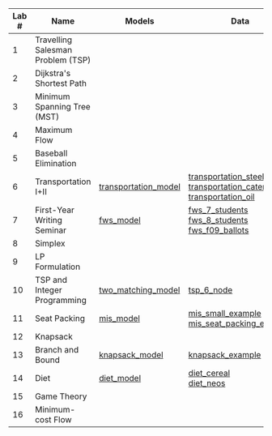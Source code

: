 | Lab # | Name                              | Models                                             | Data              | LPs              |
|-------|-----------------------------------|----------------------------------------------------|-------------------|------------------|
| 1     | Travelling Salesman Problem (TSP) | | | |
| 2     | Dijkstra's Shortest Path          | | | |
| 3     | Minimum Spanning Tree (MST)       | | | |
| 4     | Maximum Flow                      | | | |
| 5     | Baseball Elimination              | | | |
| 6     | Transportation I+II               | [transportation_model](transportation_model.ipynb) | [transportation_steel](transportation_steel.csv)  <br/> [transportation_caterer](transportation_caterer.csv)  <br/> [transportation_oil](transportation_oil.csv) | |
| 7     | First-Year Writing Seminar        | [fws_model](fws_model.ipynb) |  [fws_7_students](fws_7_students.csv) <br/> [fws_8_students](fws_8_students.csv) <br/> [fws_f09_ballots](fws_f09_ballots.csv)| |
| 8     | Simplex                           | | | |
| 9     | LP Formulation                    | | | [work_schedule_lp](work_schedule_lp.ipynb)  <br/>  [oil_production_lp](oil_production_lp.ipynb) |
| 10     | TSP and Integer Programming       | [two_matching_model](two_matching_model.ipynb) | [tsp_6_node](tsp_6_node.csv) | |
| 11     | Seat Packing                      | [mis_model](mis_model.ipynb) | [mis_small_example](mis_small_example.csv) <br/> [mis_seat_packing_example](mis_seat_packing_example.csv) |
| 12    | Knapsack                          | | | |
| 13    | Branch and Bound                  | [knapsack_model](knapsack_model.ipynb)             | [knapsack_example](knapsack_example.csv) | |
| 14    | Diet                              | [diet_model](diet_model.ipynb)                     |  [diet_cereal](diet_cereal) <br/> [diet_neos](diet_neos) | [small_diet_lp](small_diet_lp.ipynb) |
| 15    | Game Theory                       | | | [penalty_kick_game_lp](penalty_kick_game_lp.ipynb) |
| 16    | Minimum-cost Flow                 | | | |